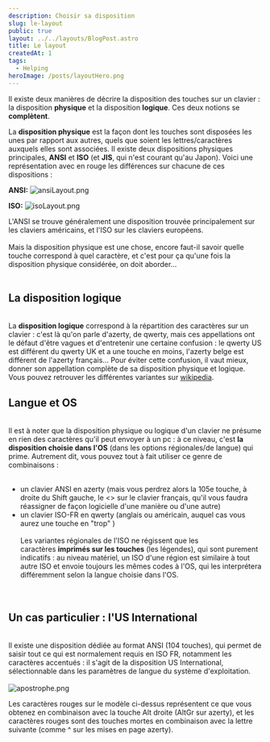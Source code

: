 ```yaml
---
description: Choisir sa disposition
slug: le-layout
public: true
layout: ../../layouts/BlogPost.astro
title: Le layout
createdAt: 1
tags:
  - Helping
heroImage: /posts/layoutHero.png
---
```



Il existe deux manières de décrire la disposition des touches sur un clavier : la disposition **physique** et la disposition **logique**. Ces deux notions se **complètent**.

La **disposition physique** est la façon dont les touches sont disposées les unes par rapport aux autres, quels que soient les lettres/caractères auxquels elles sont associées. Il existe deux dispositions physiques principales, **ANSI** et **ISO** (et **JIS**, qui n'est courant qu'au Japon). Voici une représentation avec en rouge les différences sur chacune de ces dispositions :

**ANSI:**
![ansiLayout.png](/posts/ansiLayout.png)

**ISO:**
![isoLayout.png](/posts/isoLayout.png)

L'ANSI se trouve généralement une disposition trouvée principalement sur les claviers américains, et l'ISO sur les claviers européens.  
   
Mais la disposition physique est une chose, encore faut-il savoir quelle touche correspond à quel caractère, et c'est pour ça qu'une fois la disposition physique considérée, on doit aborder...  
   
## **La disposition logique**  
   
La **disposition logique** correspond à la répartition des caractères sur un clavier : c'est là qu'on parle d'azerty, de qwerty, mais ces appellations ont le défaut d'être vagues et d'entretenir une certaine confusion : le qwerty US est différent du qwerty UK et a une touche en moins, l'azerty belge est différent de l'azerty français... Pour éviter cette confusion, il vaut mieux,
donner son appellation complète de sa disposition physique et logique.
Vous pouvez retrouver les différentes variantes sur [wikipedia](http://en.wikipedia.org/wiki/Keyboard_layout#QWERTY-based_layouts_for_Latin_script).

## **Langue et OS**  
   
Il est à noter que la disposition physique ou logique d'un clavier ne présume en rien des caractères qu'il peut envoyer à un pc : à ce niveau, c'est **la disposition choisie dans l'OS** (dans les options régionales/de langue) qui prime. Autrement dit, vous pouvez tout à fait utiliser ce genre de combinaisons :  
   
- un clavier ANSI en azerty (mais vous perdrez alors la 105e touche, à droite du Shift gauche, le <> sur le clavier français, qu'il vous faudra réassigner de façon logicielle d'une manière ou d'une autre)  
- un clavier ISO-FR en qwerty (anglais ou américain, auquel cas vous aurez une touche en "trop" )  
   
Les variantes régionales de l'ISO ne régissent que les caractères **imprimés sur les touches** (les légendes), qui sont purement indicatifs : au niveau matériel, un ISO d'une région est similaire à tout autre ISO et envoie toujours les mêmes codes à l'OS, qui les interprétera différemment selon la langue choisie dans l'OS.    
   
   
## **Un cas particulier : l'US International**  
   
Il existe une disposition dédiée au format ANSI (104 touches), qui permet de saisir tout ce qui est normalement requis en ISO FR, notamment les caractères accentués : il s'agit de la disposition US International, sélectionnable dans les paramètres de langue du système d'exploitation.  
   
![apostrophe.png](/posts/apostrophe.png)

Les caractères rouges sur le modèle ci-dessus représentent ce que vous obtenez en combinaison avec la touche Alt droite (AltGr sur azerty), et les caractères rouges sont des touches mortes en combinaison avec la lettre suivante (comme ^ sur les mises en page azerty).
